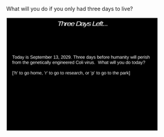 What will you do if you only had three days to live?

<img src="ThreeDays.png" height="300" width="400">
